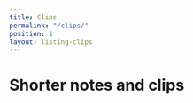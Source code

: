 ```yaml
---
title: Clips
permalink: "/clips/"
position: 1
layout: listing-clips
---
```


# Shorter notes and clips